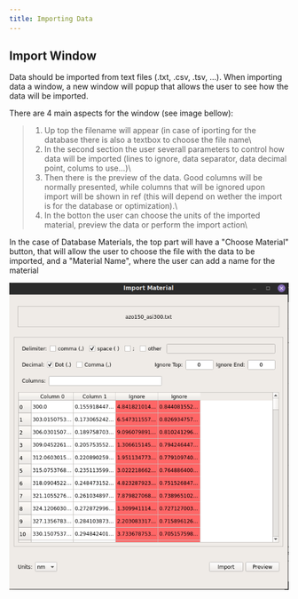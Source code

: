 ```yaml
---
title: Importing Data
---
```


## Import Window

Data should be imported from text files (.txt, .csv, .tsv, ...). When importing
data a window, a new window will popup that allows the user to see how the data
will be imported.

There are 4 main aspects for the window (see image bellow):

> 1. Up top the filename will appear (in case of iporting for the database
> there is also a textbox to choose the file name\
> 2. In the second section the user severall parameters to control how data
> will be imported (lines to ignore, data separator, data decimal point, colums
> to use...)\
> 3. Then there is the preview of the data. Good columns will be normally
> presented, while columns that will be ignored upon import will be shown in
> ref (this will depend on wether the import is for the database or
> optimization).\
> 4. In the botton the user can choose the units of the imported material,
> preview the data or perform the import action\

In the case of Database Materials, the top part will have a "Choose Material"
button, that will allow the user to choose the file with the data to be
imported, and a "Material Name", where the user can add a name for the material

![Import Window](./import_window.png)

